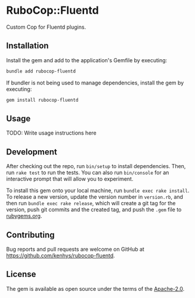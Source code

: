 # RuboCop::Fluentd

Custom Cop for Fluentd plugins.

## Installation

Install the gem and add to the application's Gemfile by executing:

```bash
bundle add rubocop-fluentd
```

If bundler is not being used to manage dependencies, install the gem by executing:

```bash
gem install rubocop-fluentd
```

## Usage

TODO: Write usage instructions here

## Development

After checking out the repo, run `bin/setup` to install dependencies. Then, run `rake test` to run the tests. You can also run `bin/console` for an interactive prompt that will allow you to experiment.

To install this gem onto your local machine, run `bundle exec rake install`. To release a new version, update the version number in `version.rb`, and then run `bundle exec rake release`, which will create a git tag for the version, push git commits and the created tag, and push the `.gem` file to [rubygems.org](https://rubygems.org).

## Contributing

Bug reports and pull requests are welcome on GitHub at https://github.com/kenhys/rubocop-fluentd.

## License

The gem is available as open source under the terms of the [Apache-2.0](https://opensource.org/license/apache-2-0).
